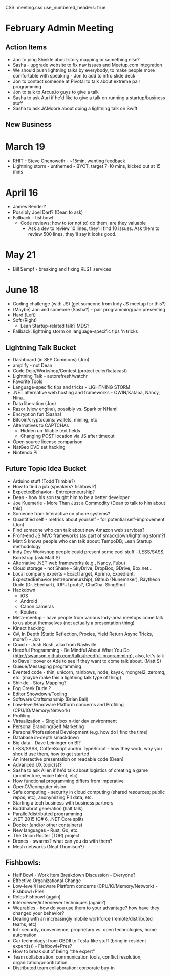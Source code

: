 CSS: meeting.css
use_numbered_headers: true

# February Admin Meeting

## Action Items
* Jon to ping Shinkle about story mapping or something else?
* Sasha - upgrade website to fix nav issues and Meetup.com integration
* We should push lightning talks by everybody, to make people more comfortable with speaking - Jon to add to intro slide deck
* Jon to contact someone at Pivotal to talk about extreme pair programming
* Jon to talk to Arcus.io guys to give a talk
* Sasha to ask Auri if he'd like to give a talk on running a startup/business stuff
* Sasha to ask JAMoore about doing a lightning talk on Swift

## New Business

# March 19
* RHIT - Steve Chenoweth - ~15min, wanting feedback
* Lightning storm - unthemed - BYOT, target 7-10 mins, kicked out at 15 mins

# April 16
* James Bender?
* Possibly Joel Dart? (Dean to ask)
* Fallback - fishbowl
  * Code reviews: how to (or not to) do them; are they valuable
    * Ask a dev to review 10 lines, they'll find 10 issues. Ask them to review 500 lines, they'll say it looks good.

# May 21
* Bill Sempf - breaking and fixing REST services

# June 18
* Coding challenge (with JS) (get someone from Indy JS meetup for this?)
* (Maybe) Jon and someone (Sasha?) - pair programming/pair presenting
* Hard (Left)
* Soft (Right)
  * Lean Startup-related talk? MDS?
* Fallback: lightning storm on language-specific tips 'n tricks

## Lightning Talk Bucket
* Dashboard (in SEP Commons) (Jon)
* amplify - not Dean
* Code Dojo/Workshop/Contest (project euler/katacast)
* Lightning Talk - autorefresh/watchr
* Favorite Tools
* Language-specific tips and tricks - LIGHTNING STORM
* .NET alternative web hosting and frameworks - OWIN/Katana, Nancy, Nina...
* Data liberation (Jon)
* Razor (view engine), possibly vs. Spark or NHaml
* Encryption fun (Sasha)
* Bitcoin/cryptocoins: wallets, mining, etc
* Alternatives to CAPTCHAs
  * Hidden un-fillable text fields
  * Changing POST location via JS after timeout
* Open source license comparison
* NatGeo DVD set hacking
* Nintendo Pi

## Future Topic Idea Bucket
* Arduino stuff (Todd Trimble?)
* How to find a job (speakers? fishbowl?)
* ExpectedBehavior - Entrepreneurship?
* Dean - how his son taught him to be a better developer
* Joe Kuemerle - More Than Just a Commodity (Dean to talk to him about this)
* Someone from Interactive on phone systems?
* Quantified self - metrics about yourself - for potential self-improvement (Jon)
* Find someone who can talk about new Amazon web services?
* Front-end JS MVC frameworks (as part of smackdown/lightning storm?)
* Matt S knows people who can talk about: TempoDB; Lean Startup methodology
* Indy Dev Workshop people could present some cool stuff - LESS/SASS, Bootstrap (ask Matt S)
* Alternative .NET web frameworks (e.g., Nancy, Fubu)
* Cloud storage - not Shane - SkyDrive, DropBox, GDrive, Box.net...
* Local company experts - ExactTarget, Aprimo, Expedient, ExpectedBehavior (entrepreneurship), Github (Nunemaker), Raytheon Dude (Dr. Eberhart), IUPUI profs?, ChaCha, SlingShot
* Hackdown
  * iOS
  * Android
  * Canon cameras
  * Routers
* Meta-meetup - have people from various Indy-area meetups come talk to us about themselves (not actually a presentation thing)
* Kinect hacking
* C#, In Depth (Static Reflection, Proxies, Yield Return Async Tricks, more?) - Jon
* Couch - Josh Bush, also from Nashville
* Heedful Programming - Be Mindful About What You Do (http://swanson.github.com/talks/heedful-programming), also, let's talk to Dave Hoover or Ade to see if they want to come talk about. (Matt S)
* Queue/Messaging programming
* Evented code - thin, unicorn, rainbows, node, kayak, mongrel2, zeromq, etc. (maybe make this a lightning talk type of thing)
* Shinkle - Story Mapping?
* Fog Creek Dude ?
* Editor Showdown/Tooling
* Software Craftsmanship (Brian Ball)
* Low-level/Hardware Platform concerns and Profiling (CPU/IO/Memory/Network)
* Profiling 
* Virtualization - Single box n-tier dev environment
* Personal Branding/Self Marketing
* Personal/Professional Development (e.g. how do I find the time)
* Database in-depth smackdown
* Big data - Dave Leininger on BI?
* LESS/SASS, CoffeeScript and/or TypeScript - how they work, why you should use them, how to get started
* An interactive presentation on readable code (Dean)
* Advanced UX topic(s)?
* Sasha to ask Allen if he'd talk about logistics of creating a game (architecture, voice talent, etc)
* How functional programming differs from imperative
* OpenCV/computer vision
* Safe computing - security in cloud computing (shared resources; public repos; etc), anonymizing PII data, etc.
* Starting a tech business with business partners
* Buddhabrot generation (half talk)
* Parallel/distributed programming
* .NET 2015 (C# 6, .NET Core split)
* Docker (and/or other containers)
* New languages - Rust, Go, etc.
* The Onion Router (TOR) project
* Drones - swarms? what can you do with them?
* Mesh networks (Neal Thomison?)


## Fishbowls:
* Half Bowl - Work Item Breakdown Discussion - Everyone?
* Effective Organizational Change
* Low-level/Hardware Platform concerns (CPU/IO/Memory/Network) - Fishbowl+Pres
* Roles Fishbowl (again)
* Interviewee/interviewer techniques (again?)
* Wearables - how do you use them to your advantage? how have they changed your behavior?
* Dealing with an increasingly mobile workforce (remote/distributed teams, etc)
* IoT: security, convenience, proprietary vs. open technologies, home automation
* Car technology: from OBDII to Tesla-like stuff (bring in resident expert(s)) - Fishbowl+Pres?
* How to break out of being "the expert"
* Team collaboration: communication tools, conflict resolution, organization/prioritization
* Distributed team collaboration: corporate buy-in
